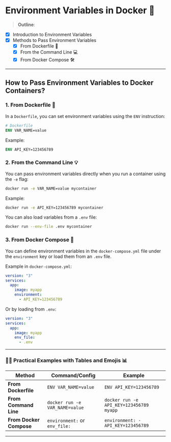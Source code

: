 # Environment Variables in Docker 🚀

> **Outline**:

- [x] Introduction to Environment Variables
- [x] Methods to Pass Environment Variables
  - [x] From Dockerfile 📝
  - [x] From the Command Line 💻
  - [x] From Docker Compose 🛠️

---

## How to Pass Environment Variables to Docker Containers?

### 1. From Dockerfile 📄

In a `Dockerfile`, you can set environment variables using the `ENV` instruction:

```dockerfile
# Dockerfile
ENV VAR_NAME=value
```

Example:

```dockerfile
ENV API_KEY=123456789
```

### 2. From the Command Line 💡

You can pass environment variables directly when you run a container using the `-e` flag:

```bash
docker run -e VAR_NAME=value mycontainer
```

Example:

```bash
docker run -e API_KEY=123456789 mycontainer
```

You can also load variables from a `.env` file:

```bash
docker run --env-file .env mycontainer
```

### 3. From Docker Compose 📜

You can define environment variables in the `docker-compose.yml` file under the `environment` key or load them from an `.env` file.

Example in `docker-compose.yml`:

```yaml
version: "3"
services:
  app:
    image: myapp
    environment:
      - API_KEY=123456789
```

Or by loading from `.env`:

```yaml
version: "3"
services:
  app:
    image: myapp
    env_file:
      - .env
```

---

### 🧑‍💻 Practical Examples with Tables and Emojis 📊

| Method                  | Command/Config                 | Example                                 |
| ----------------------- | ------------------------------ | --------------------------------------- |
| **From Dockerfile**     | `ENV VAR_NAME=value`           | `ENV API_KEY=123456789`                 |
| **From Command Line**   | `docker run -e VAR_NAME=value` | `docker run -e API_KEY=123456789 myapp` |
| **From Docker Compose** | `environment:` or `env_file:`  | `environment: - API_KEY=123456789`      |

---
